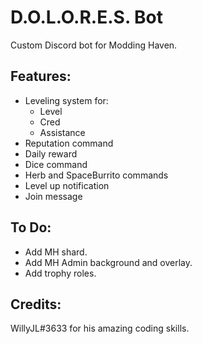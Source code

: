 # D.O.L.O.R.E.S. Bot
Custom Discord bot for Modding Haven.

## Features:
 - Leveling system for:
   - Level
   - Cred
   - Assistance
 - Reputation command
 - Daily reward
 - Dice command
 - Herb and SpaceBurrito commands
 - Level up notification
 - Join message

## To Do:
 - Add MH shard.
 - Add MH Admin background and overlay.
 - Add trophy roles.

## Credits:
WillyJL#3633 for his amazing coding skills.
